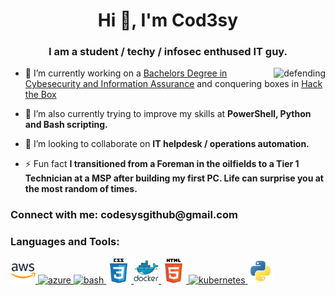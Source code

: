 <h1 align="center">Hi 👋, I'm Cod3sy</h1>
<h3 align="center">I am a student / techy / infosec enthused IT guy.</h3>
<img align = "right" alt = "defending" src = "https://i.imgur.com/1WtdrZ9.gif">

- 🔭 I’m currently working on a [Bachelors Degree in Cybesecurity and Information Assurance](https://www.wgu.edu/online-it-degrees/cybersecurity-information-assurance-bachelors-program.html) and conquering boxes in [Hack the Box](https://app.hackthebox.com/login?redirect=%2Fhome)

- 🌱 I’m also currently trying to improve my skills at **PowerShell, Python and Bash scripting.**

- 👯 I’m looking to collaborate on **IT helpdesk / operations automation.**

- ⚡ Fun fact **I transitioned from a Foreman in the oilfields to a Tier 1 Technician at a MSP after building my first PC. Life can surprise you at the most random of times.**

<h3 align="left">Connect with me: codesysgithub@gmail.com</h3>
<p align="left">
</p>

<h3 align="left">Languages and Tools:</h3>
<p align="left"> <a href="https://aws.amazon.com" target="_blank" rel="noreferrer"> <img src="https://raw.githubusercontent.com/devicons/devicon/master/icons/amazonwebservices/amazonwebservices-original-wordmark.svg" alt="aws" width="40" height="40"/> </a> <a href="https://azure.microsoft.com/en-in/" target="_blank" rel="noreferrer"> <img src="https://www.vectorlogo.zone/logos/microsoft_azure/microsoft_azure-icon.svg" alt="azure" width="40" height="40"/> </a> <a href="https://www.gnu.org/software/bash/" target="_blank" rel="noreferrer"> <img src="https://www.vectorlogo.zone/logos/gnu_bash/gnu_bash-icon.svg" alt="bash" width="40" height="40"/> </a> <a href="https://www.w3schools.com/css/" target="_blank" rel="noreferrer"> <img src="https://raw.githubusercontent.com/devicons/devicon/master/icons/css3/css3-original-wordmark.svg" alt="css3" width="40" height="40"/> </a> <a href="https://www.docker.com/" target="_blank" rel="noreferrer"> <img src="https://raw.githubusercontent.com/devicons/devicon/master/icons/docker/docker-original-wordmark.svg" alt="docker" width="40" height="40"/> </a> <a href="https://www.w3.org/html/" target="_blank" rel="noreferrer"> <img src="https://raw.githubusercontent.com/devicons/devicon/master/icons/html5/html5-original-wordmark.svg" alt="html5" width="40" height="40"/> </a> <a href="https://kubernetes.io" target="_blank" rel="noreferrer"> <img src="https://www.vectorlogo.zone/logos/kubernetes/kubernetes-icon.svg" alt="kubernetes" width="40" height="40"/> </a> <a href="https://www.python.org" target="_blank" rel="noreferrer"> <img src="https://raw.githubusercontent.com/devicons/devicon/master/icons/python/python-original.svg" alt="python" width="40" height="40"/> </a> </p>
